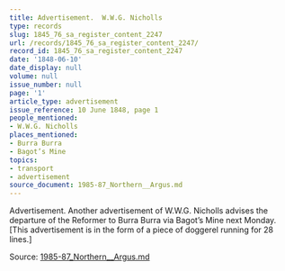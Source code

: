 ```yaml
---
title: Advertisement.  W.W.G. Nicholls
type: records
slug: 1845_76_sa_register_content_2247
url: /records/1845_76_sa_register_content_2247/
record_id: 1845_76_sa_register_content_2247
date: '1848-06-10'
date_display: null
volume: null
issue_number: null
page: '1'
article_type: advertisement
issue_reference: 10 June 1848, page 1
people_mentioned:
- W.W.G. Nicholls
places_mentioned:
- Burra Burra
- Bagot’s Mine
topics:
- transport
- advertisement
source_document: 1985-87_Northern__Argus.md
---
```


Advertisement.  Another advertisement of W.W.G. Nicholls advises the departure of the Reformer to Burra Burra via Bagot’s Mine next Monday.  [This advertisement is in the form of a piece of doggerel running for 28 lines.]

Source: [1985-87_Northern__Argus.md](/downloads/markdown/1985-87_Northern__Argus.md)
